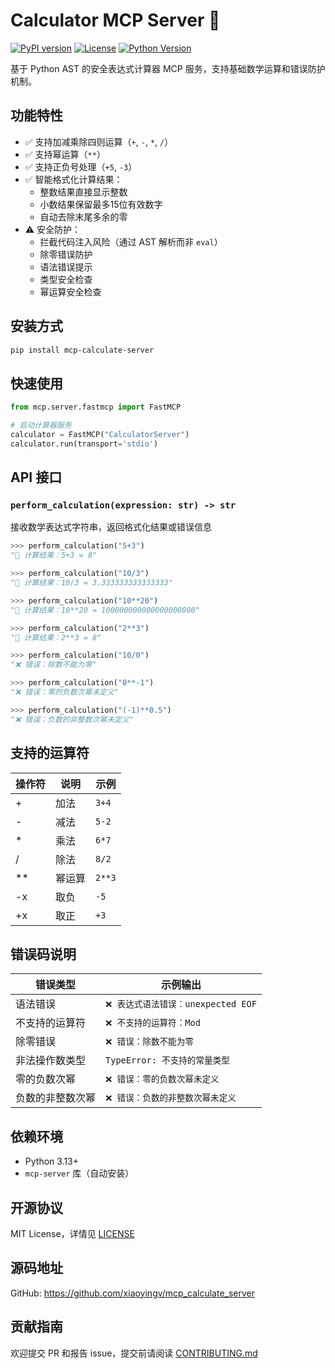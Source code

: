 
# Calculator MCP Server 🧮

[![PyPI version](https://badge.fury.io/py/mcp-calculate-server.svg)](https://pypi.org/project/mcp-calculate-server/)
[![License](https://img.shields.io/pypi/l/mcp-calculate-server.svg)](https://pypi.org/project/mcp-calculate-server/)
[![Python Version](https://img.shields.io/pypi/pyversions/mcp-calculate-server.svg)](https://pypi.org/project/mcp-calculate-server/)

基于 Python AST 的安全表达式计算器 MCP 服务，支持基础数学运算和错误防护机制。

## 功能特性

- ✅ 支持加减乘除四则运算（`+`, `-`, `*`, `/`）
- ✅ 支持幂运算（`**`）
- ✅ 支持正负号处理（`+5`, `-3`）
- ✅ 智能格式化计算结果：
  - 整数结果直接显示整数
  - 小数结果保留最多15位有效数字
  - 自动去除末尾多余的零
- ⚠️ 安全防护：
  - 拦截代码注入风险（通过 AST 解析而非 `eval`）
  - 除零错误防护
  - 语法错误提示
  - 类型安全检查
  - 幂运算安全检查

## 安装方式

```bash
pip install mcp-calculate-server
```

## 快速使用

```python
from mcp.server.fastmcp import FastMCP

# 启动计算器服务
calculator = FastMCP("CalculatorServer")
calculator.run(transport='stdio')
```

## API 接口

### `perform_calculation(expression: str) -> str`

接收数学表达式字符串，返回格式化结果或错误信息

```python
>>> perform_calculation("5+3")
"🧮 计算结果：5+3 = 8"

>>> perform_calculation("10/3")
"🧮 计算结果：10/3 = 3.333333333333333"

>>> perform_calculation("10**20")
"🧮 计算结果：10**20 = 100000000000000000000"

>>> perform_calculation("2**3")
"🧮 计算结果：2**3 = 8"

>>> perform_calculation("10/0")
"❌ 错误：除数不能为零"

>>> perform_calculation("0**-1")
"❌ 错误：零的负数次幂未定义"

>>> perform_calculation("(-1)**0.5")
"❌ 错误：负数的非整数次幂未定义"
```

## 支持的运算符

| 操作符 | 说明 | 示例  |
| ------ | ---- | ----- |
| +      | 加法 | `3+4` |
| -      | 减法 | `5-2` |
| *      | 乘法 | `6*7` |
| /      | 除法 | `8/2` |
| **     | 幂运算 | `2**3` |
| -x     | 取负 | `-5`  |
| +x     | 取正 | `+3`  |

## 错误码说明

| 错误类型 | 示例输出 |
|----------|----------|
| 语法错误 | `❌ 表达式语法错误：unexpected EOF` |
| 不支持的运算符 | `❌ 不支持的运算符：Mod` |
| 除零错误 | `❌ 错误：除数不能为零` |
| 非法操作数类型 | `TypeError: 不支持的常量类型` |
| 零的负数次幂 | `❌ 错误：零的负数次幂未定义` |
| 负数的非整数次幂 | `❌ 错误：负数的非整数次幂未定义` |

## 依赖环境

- Python 3.13+
- `mcp-server` 库（自动安装）

## 开源协议

MIT License，详情见 [LICENSE](https://github.com/xiaoyingv/mcp_calculate_server/blob/main/LICENSE)

## 源码地址

GitHub: https://github.com/xiaoyingv/mcp_calculate_server

## 贡献指南

欢迎提交 PR 和报告 issue，提交前请阅读 [CONTRIBUTING.md](CONTRIBUTING.md)
